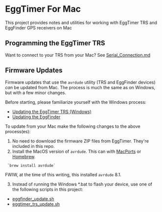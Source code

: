 # EggTimer For Mac

This project provides notes and utilities for working with EggTimer TRS and EggFinder GPS receivers on Mac

## Programming the EggTimer TRS

Want to connect to your TRS from your Mac?  See [Serial_Connection.md](.Serial_Connection.md)

## Firmware Updates

Firmware updates that use the `avrdude` utility (TRS and EggFinder devices) *can* be updated from Mac.  The process is much the same as on Windows, but with a few minor changes.

Before starting, please familiarize yourself with the Windows process:
* [Updating the EggTimer TRS (Windows)](./files/How-to-Update-the-Flash-on-Your-Eggtimer-TRS.pdf)
* [Updating the EggFinder](./files/Eggfinder-LCD-Flash-Update-Instructions-1.pdf)

To update from your Mac make the following changes to the above process(es):

1. No need to download the firmware ZIP files from EggTimer.  They're included in this repo.
2. Install the MacOS version of `avrdude`. This can with [MacPorts](https://ports.macports.org/) or [Homebrew](https://brew.sh/).

```
 `brew install avrdude`
 ```

FWIW, at the time of this writing, this installed `avrdude` 8.1.

3. Instead of running the Windows *.bat to flash your device, use one of the following scripts in this project:
  * [eggfinder_update.sh](./eggfinder_update.sh)
  * [eggtimer_trs_update.sh](./eggtimer_trs_update.sh)
